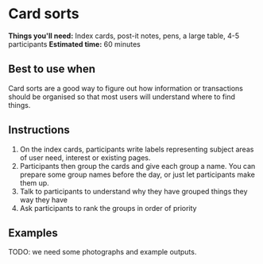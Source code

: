 # Card sorts

**Things you'll need:** Index cards, post-it notes, pens, a large table, 4-5 participants
**Estimated time:** 60 minutes

## Best to use when

Card sorts are a good way to figure out how information or transactions should be organised so that most users will understand where to find things.

## Instructions

1. On the index cards, participants write labels representing subject areas of user need, interest or existing pages.
2. Participants then group the cards and give each group a name. You can prepare some group names before the day, or just let participants make them up.
3. Talk to participants to understand why they have grouped things they way they have
4. Ask participants to rank the groups in order of priority

## Examples

TODO: we need some photographs and example outputs.